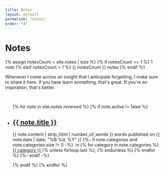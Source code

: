 ```yaml
---
title: Notes
layout: default
permalink: /notes/
order: "4"
---
```


<h1 class="post-title p-name">Notes</h1>
<p class="post-meta">
    {% assign notesCount = site.notes | size %}
    {% if notesCount == 1 %}
        1 note
    {% elsif notesCount > 1 %}
        {{ notesCount }} notes
    {% endif %}
</p>

Whenever I come across an insight that I anticipate forgetting, I make sure to share it here. If you have learn something, that's great. If you're an inspiration, that's better.

&nbsp;

<ul class="projects finished">
{% for note in site.notes reversed %}
    {% if note.active != false %}
        <li class="project">
            <h2>
                <a class="name" href="{{ note.url | relative_url }}">
                    {{ note.title }}
                </a>
            </h2>
            <p>
                {{ note.content | strip_html | number_of_words }} words published on {{ note.date | date: "%B %d, %Y" }} 
                {%- if note.categories and note.categories.size != 0 -%}
                    &nbsp;in
                    {% for category in note.categories %}
                        <span itemprop="category" itemscope itemtype="http://schema.org/CategoryCode">
                        <a class="p-category h-card" itemprop="name" href="{{ site.baseurl }}/categories/{{ category | slugify }}">{{ category }} </a>{% unless forloop.last %}, {% endunless %}
                        </span>
                    {% endfor %}
                {%- endif -%}
            </p>
        </li>
    {% endif %}
{% endfor %}
</ul>
